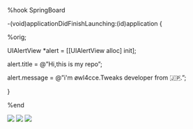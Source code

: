 %hook SpringBoard

-(void)applicationDidFinishLaunching:(id)application {

%orig;

UIAlertView *alert = [[UIAlertView alloc] init];

alert.title = @”Hi,this is my repo”;

alert.message = @”i'm øwl4cce.Tweaks developer from 🇯🇵.”;

}

%end

![](https://github-profile-summary-cards.vercel.app/api/cards/profile-details?username=owl4ce-nest&theme=nord_bright)
![](https://github-profile-summary-cards.vercel.app/api/cards/repos-per-language?username=owl4ce-nest&theme=nord_bright)
![](https://github-profile-summary-cards.vercel.app/api/cards/most-commit-language?username=owl4ce-nest&theme=nord_bright)
